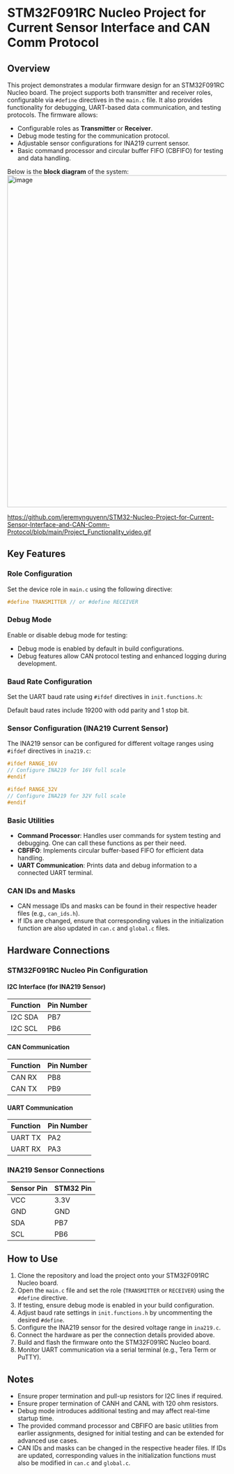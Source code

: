 # STM32F091RC Nucleo Project for Current Sensor Interface and CAN Comm Protocol

## Overview
This project demonstrates a modular firmware design for an STM32F091RC Nucleo board. The project supports both transmitter and receiver roles, configurable via `#define` directives in the `main.c` file. It also provides functionality for debugging, UART-based data communication, and testing protocols. The firmware allows:

- Configurable roles as **Transmitter** or **Receiver**.
- Debug mode testing for the communication protocol.
- Adjustable sensor configurations for INA219 current sensor.
- Basic command processor and circular buffer FIFO (CBFIFO) for testing and data handling.

Below is the **block diagram** of the system:
<img width="725" height="760" alt="image" src="https://github.com/user-attachments/assets/a2617ad3-b51f-4b30-8ed3-85d7fa5ada39" />


https://github.com/jeremynguyenn/STM32-Nucleo-Project-for-Current-Sensor-Interface-and-CAN-Comm-Protocol/blob/main/Project_Functionality_video.gif
## Key Features

### Role Configuration
Set the device role in `main.c` using the following directive:

```c
#define TRANSMITTER // or #define RECEIVER
```

### Debug Mode
Enable or disable debug mode for testing:
- Debug mode is enabled by default in build configurations.
- Debug features allow CAN protocol testing and enhanced logging during development.

### Baud Rate Configuration
Set the UART baud rate using `#ifdef` directives in `init.functions.h`:

Default baud rates include 19200 with odd parity and 1 stop bit.

### Sensor Configuration (INA219 Current Sensor)
The INA219 sensor can be configured for different voltage ranges using `#ifdef` directives in `ina219.c`:

```c
#ifdef RANGE_16V
// Configure INA219 for 16V full scale
#endif

#ifdef RANGE_32V
// Configure INA219 for 32V full scale
#endif
```

### Basic Utilities
- **Command Processor**: Handles user commands for system testing and debugging. One can call these functions as per their need.
- **CBFIFO**: Implements circular buffer-based FIFO for efficient data handling.
- **UART Communication**: Prints data and debug information to a connected UART terminal.

### CAN IDs and Masks
- CAN message IDs and masks can be found in their respective header files (e.g., `can_ids.h`).
- If IDs are changed, ensure that corresponding values in the initialization function are also updated in `can.c` and `global.c` files.

## Hardware Connections
### STM32F091RC Nucleo Pin Configuration

#### I2C Interface (for INA219 Sensor)
| Function | Pin Number |
|----------|------------|
| I2C SDA  | PB7        |
| I2C SCL  | PB6        |

#### CAN Communication
| Function | Pin Number |
|----------|------------|
| CAN RX   | PB8      |
| CAN TX   | PB9       |

#### UART Communication
| Function | Pin Number |
|----------|------------|
| UART TX  | PA2        |
| UART RX  | PA3        |

### INA219 Sensor Connections
| Sensor Pin  | STM32 Pin |
|-------------|-----------|
| VCC         | 3.3V      |
| GND         | GND       |
| SDA         | PB7       |
| SCL         | PB6       |

## How to Use

1. Clone the repository and load the project onto your STM32F091RC Nucleo board.
2. Open the `main.c` file and set the role (`TRANSMITTER` or `RECEIVER`) using the `#define` directive.
3. If testing, ensure debug mode is enabled in your build configuration.
4. Adjust baud rate settings in `init.functions.h` by uncommenting the desired `#define`.
5. Configure the INA219 sensor for the desired voltage range in `ina219.c`.
6. Connect the hardware as per the connection details provided above.
7. Build and flash the firmware onto the STM32F091RC Nucleo board.
8. Monitor UART communication via a serial terminal (e.g., Tera Term or PuTTY).

## Notes
- Ensure proper termination and pull-up resistors for I2C lines if required.
- Ensure proper termination of CANH and CANL with 120 ohm resistors.
- Debug mode introduces additional testing and may affect real-time startup time.
- The provided command processor and CBFIFO are basic utilities from earlier assignments, designed for initial testing and can be extended for advanced use cases.
- CAN IDs and masks can be changed in the respective header files. If IDs are updated, corresponding values in the initialization functions must also be modified in `can.c` and `global.c`.
